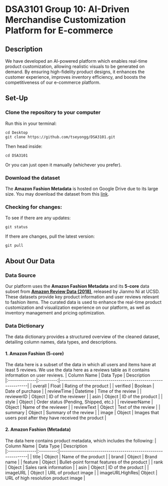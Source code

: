 # DSA3101 Group 10: AI-Driven Merchandise Customization Platform for E-commerce

## Description
We have developed an AI-powered platform which enables real-time product customization, allowing realistic visuals to be generated on demand. By ensuring high-fidelity product designs, it enhances the customer experience, improves inventory efficiency, and boosts the competitiveness of our e-commerce platform.

## Set-Up

### **Clone the repository to your computer**  

Run this in your terminal: 

```shell
cd Desktop
git clone https://github.com/tseyongg/DSA3101.git
```

Then head inside:

```shell
cd DSA3101
```
Or you can just open it manually (whichever you prefer).

### Download the dataset
The **Amazon Fashion Metadata** is hosted on Google Drive due to its large size. 
You may download the dataset from this [link](https://drive.google.com/file/d/1hMd7FoqSBxce7rQxRTcXZ8G4mDXJB6Ry/view?usp=sharing).

### Checking for changes:

To see if there are any updates:

```shell
git status
```

If there are changes, pull the latest version:

```
git pull 
```
## About Our Data
### Data Source
Our platform uses the **Amazon Fashion Metadata** and its **5-core** data subset from [**Amazon Review Data (2018)**](https://nijianmo.github.io/amazon/index.html), released by Jianmo Ni at UCSD. These datasets provide key product information and user reviews relevant to fashion items. 
The curated data is used to enhance the real-time product customization and visualization experience on our platform, as well as inventory management and pricing optimization.

### Data Dictionary
The data dictionary provides a structured overview of the cleaned dataset, detailing column names, data types, and descriptions.

#### 1. Amazon Fashion (5-core)
The data here is a subset of the data in which all users and items have at least 5 reviews. We use the data here as a reviews table as it contains information on user reviews.
| Column Name    | Data Type | Description                           
|:--------------|:---------:|--------------------------------------------------------------|
| overall        | Float     | Rating of the product                                       |
| verified       | Boolean   | Date of purchase                                            |
| reviewTime     | Datetime  | Time of the review                                          |
| reviewerID     | Object    | ID of the reviewer                                          |
| asin           | Object    | ID of the product                                           |
| style          | Object    | Order status (Pending, Shipped, etc.)                       |
| reviewerName   | Object    | Name of the reviewer                                        |
| reviewText     | Object    | Text of the review                                          |
| summary        | Object    | Summary of the review                                       |
| image          | Object    | Images that users post after they have received the product |

#### 2. Amazon Fashion (Metadata)
The data here contains product metadata, which includes the following:
| Column Name    | Data Type | Description                           
|:--------------|:---------:|--------------------------------------------------------------|
| title          | Object    | Name of the product                                         |
| brand          | Object    | Brand name                                                  |
| feature        | Object    | Bullet-point format features of the product                 |
| rank           | Object    | Sales rank information                                      |
| asin           | Object    | ID of the product                                           |
| imageURL       | Object    | URL of product image                                        |
| imageURLHighRes| Object    | URL of high resolution product image                        |

